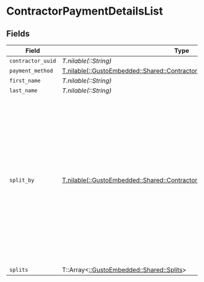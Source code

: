 # ContractorPaymentDetailsList


## Fields

| Field                                                                                                                                                                                                          | Type                                                                                                                                                                                                           | Required                                                                                                                                                                                                       | Description                                                                                                                                                                                                    |
| -------------------------------------------------------------------------------------------------------------------------------------------------------------------------------------------------------------- | -------------------------------------------------------------------------------------------------------------------------------------------------------------------------------------------------------------- | -------------------------------------------------------------------------------------------------------------------------------------------------------------------------------------------------------------- | -------------------------------------------------------------------------------------------------------------------------------------------------------------------------------------------------------------- |
| `contractor_uuid`                                                                                                                                                                                              | *T.nilable(::String)*                                                                                                                                                                                          | :heavy_minus_sign:                                                                                                                                                                                             | N/A                                                                                                                                                                                                            |
| `payment_method`                                                                                                                                                                                               | [T.nilable(::GustoEmbedded::Shared::ContractorPaymentDetailsListPaymentMethod)](../../models/shared/contractorpaymentdetailslistpaymentmethod.md)                                                              | :heavy_minus_sign:                                                                                                                                                                                             | N/A                                                                                                                                                                                                            |
| `first_name`                                                                                                                                                                                                   | *T.nilable(::String)*                                                                                                                                                                                          | :heavy_minus_sign:                                                                                                                                                                                             | N/A                                                                                                                                                                                                            |
| `last_name`                                                                                                                                                                                                    | *T.nilable(::String)*                                                                                                                                                                                          | :heavy_minus_sign:                                                                                                                                                                                             | N/A                                                                                                                                                                                                            |
| `split_by`                                                                                                                                                                                                     | [T.nilable(::GustoEmbedded::Shared::ContractorPaymentDetailsListSplitBy)](../../models/shared/contractorpaymentdetailslistsplitby.md)                                                                          | :heavy_minus_sign:                                                                                                                                                                                             | Describes how the payment will be split. If split_by is Percentage, then the split amounts must add up to exactly 100. If split_by is Amount, then the last split amount must be nil to capture the remainder. |
| `splits`                                                                                                                                                                                                       | T::Array<[::GustoEmbedded::Shared::Splits](../../models/shared/splits.md)>                                                                                                                                     | :heavy_minus_sign:                                                                                                                                                                                             | N/A                                                                                                                                                                                                            |